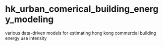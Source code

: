 # hk_urban_comerical_building_energy_modeling
various data-driven models for estimating hong kong commercial building energy use intensity 
